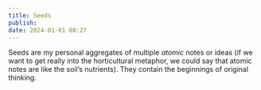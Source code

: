 ```yaml
---
title: Seeds
publish: 
date: 2024-01-01 08:27
---
```

Seeds are my personal aggregates of multiple *atomic* notes or ideas (if we want to get really into the horticultural metaphor, we could say that atomic notes are like the soil’s nutrients). They contain the beginnings of original thinking.
